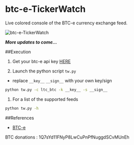btc-e-TickerWatch
====

Live colored console of the BTC-e currency exchange feed.

![btc-e-TickerWatch](http://i.imgur.com/IbpzJEK.jpg "btc-e-TickerWatch")

***More updates to come...***

##Execution
1) Get your btc-e api key [HERE](https://btc-e.com/profile#api_keys)

2) Launch the python script `tw.py` 
  * replace `__key__` `__sign__` with your own key/sign

~~~ sh
python tw.py -c ltc_btc -k __key__ -s __sign__
~~~

1) For a list of the supported feeds
~~~ sh
python tw.py -h
~~~

##References
- [BTC-e](http://www.btc-e.com)

BTC donations : 1Q7sYd11FNyP8LwCuPnPfNuggdSCvMUnEh
